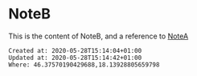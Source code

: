 # NoteB

This is the content of NoteB, and a reference to [NoteA](NoteA)

    Created at: 2020-05-28T15:14:04+01:00
    Updated at: 2020-05-28T15:14:42+01:00
    Where: 46.37570190429688,18.13928805659798

